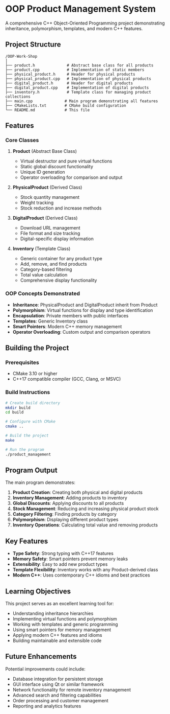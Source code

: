 # OOP Product Management System

A comprehensive C++ Object-Oriented Programming project demonstrating inheritance, polymorphism, templates, and modern C++ features.

## Project Structure

```
/OOP-Work-Shop
│
├── product.h              # Abstract base class for all products
├── product.cpp            # Implementation of static members
├── physical_product.h     # Header for physical products
├── physical_product.cpp   # Implementation of physical products
├── digital_product.h      # Header for digital products
├── digital_product.cpp    # Implementation of digital products
├── inventory.h            # Template class for managing product collections
├── main.cpp              # Main program demonstrating all features
├── CMakeLists.txt        # CMake build configuration
└── README.md             # This file
```

## Features

### Core Classes

1. **Product** (Abstract Base Class)
   - Virtual destructor and pure virtual functions
   - Static global discount functionality
   - Unique ID generation
   - Operator overloading for comparison and output

2. **PhysicalProduct** (Derived Class)
   - Stock quantity management
   - Weight tracking
   - Stock reduction and increase methods

3. **DigitalProduct** (Derived Class)
   - Download URL management
   - File format and size tracking
   - Digital-specific display information

4. **Inventory** (Template Class)
   - Generic container for any product type
   - Add, remove, and find products
   - Category-based filtering
   - Total value calculation
   - Comprehensive display functionality

### OOP Concepts Demonstrated

- **Inheritance**: PhysicalProduct and DigitalProduct inherit from Product
- **Polymorphism**: Virtual functions for display and type identification
- **Encapsulation**: Private members with public interfaces
- **Templates**: Generic Inventory class
- **Smart Pointers**: Modern C++ memory management
- **Operator Overloading**: Custom output and comparison operators

## Building the Project

### Prerequisites
- CMake 3.10 or higher
- C++17 compatible compiler (GCC, Clang, or MSVC)

### Build Instructions

```bash
# Create build directory
mkdir build
cd build

# Configure with CMake
cmake ..

# Build the project
make

# Run the program
./product_management
```

## Program Output

The main program demonstrates:

1. **Product Creation**: Creating both physical and digital products
2. **Inventory Management**: Adding products to inventory
3. **Global Discounts**: Applying discounts to all products
4. **Stock Management**: Reducing and increasing physical product stock
5. **Category Filtering**: Finding products by category
6. **Polymorphism**: Displaying different product types
7. **Inventory Operations**: Calculating total value and removing products

## Key Features

- **Type Safety**: Strong typing with C++17 features
- **Memory Safety**: Smart pointers prevent memory leaks
- **Extensibility**: Easy to add new product types
- **Template Flexibility**: Inventory works with any Product-derived class
- **Modern C++**: Uses contemporary C++ idioms and best practices

## Learning Objectives

This project serves as an excellent learning tool for:

- Understanding inheritance hierarchies
- Implementing virtual functions and polymorphism
- Working with templates and generic programming
- Using smart pointers for memory management
- Applying modern C++ features and idioms
- Building maintainable and extensible code

## Future Enhancements

Potential improvements could include:

- Database integration for persistent storage
- GUI interface using Qt or similar framework
- Network functionality for remote inventory management
- Advanced search and filtering capabilities
- Order processing and customer management
- Reporting and analytics features
